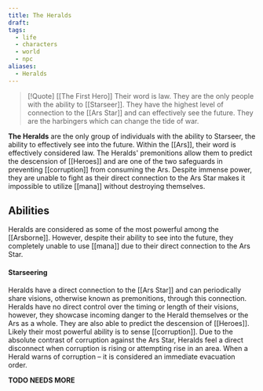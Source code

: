 ```yaml
---
title: The Heralds
draft:
tags:
  - life
  - characters
  - world
  - npc
aliases:
  - Heralds
---
```


> [!Quote] [[The First Hero]]
> Their word is law. They are the only people with the ability to [[Starseer]]. They have the highest level of connection to the [[Ars Star]] and can effectively see the future. They are the harbingers which can change the tide of war.

**The Heralds** are the only group of individuals with the ability to Starseer, the ability to effectively see into the future. Within the [[Ars]], their word is effectively considered law. The Heralds' premonitions allow them to predict the descension of [[Heroes]] and are one of the two safeguards in preventing [[corruption]] from consuming the Ars. Despite immense power, they are unable to fight as their direct connection to the Ars Star makes it impossible to utilize [[mana]] without destroying themselves.
## Abilities
Heralds are considered as some of the most powerful among the [[Arsborne]]. However, despite their ability to see into the future, they completely unable to use [[mana]] due to their direct connection to the Ars Star.
#### Starseering
Heralds have a direct connection to the [[Ars Star]] and can periodically share visions, otherwise known as premonitions, through this connection. Heralds have no direct control over the timing or length of their visions, however, they showcase incoming danger to the Herald themselves or the Ars as a whole. They are also able to predict the descension of [[Heroes]].
Likely their most powerful ability is to sense [[corruption]]. Due to the absolute contrast of corruption against the Ars Star, Heralds feel a direct disconnect when corruption is rising or attempting rise in an area. When a Herald warns of corruption – it is considered an immediate evacuation order.

**TODO NEEDS MORE**

